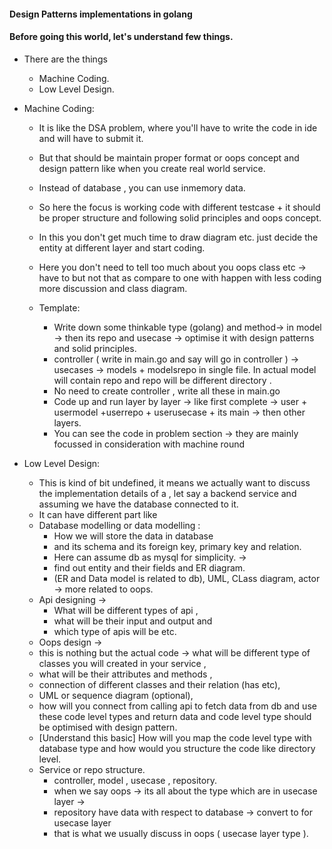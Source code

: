 
#### Design Patterns implementations in golang


#### Before going this world, let's understand few things.

- There are the things
    - Machine Coding.
    - Low Level Design.

- Machine Coding:
    - It is like the DSA problem, where you'll have to write the code in ide and will have to submit it. 
    - But that should be maintain proper format or oops concept and design pattern like when you create real world service.
    - Instead of database , you can use inmemory data.
    - So here the focus is working code with different testcase + it should be proper structure and following solid principles and oops concept.
    - In this you don't get much time to draw diagram etc. just decide the entity at different layer and start coding.
    - Here you don't need to tell too much about you oops class etc -> have to but not that as compare to one with happen with less coding more discussion and class diagram.


    - Template:
        - Write down some thinkable type (golang) and method-> in model -> then its repo and usecase -> optimise it with design patterns and solid principles.
        - controller ( write in main.go and say will go in controller ) -> usecases -> models + modelsrepo in single file. In actual model will contain repo and repo will be different directory .
        - No need to create controller , write all these in main.go
        - Code up and run layer by layer -> like first complete -> user + usermodel +userrepo + userusecase + its main -> then other layers.
        - You can see the code in problem section -> they are mainly focussed in consideration with machine round

- Low Level Design:
    - This is kind of bit undefined, it means we actually want to discuss the implementation details of a , let say a backend service and assuming we have the database connected to it.
    - It can have different part like
    - Database modelling or data modelling : 
        - How we will store the data in database 
        - and its schema and its foreign key, primary key and relation. 
        - Here can assume db as mysql for simplicity. -> 
        - find out entity and their fields and ER diagram. 
        - (ER and Data model is related to db), UML, CLass diagram, actor -> more related to oops.
    - Api designing -> 
        - What will be different types of api , 
        - what will be their input and output and 
        - which type of apis will be etc.
    - Oops design -> 
    - this is nothing but the actual code -> what will be different type of classes you will created in your service , 
    - what will be their attributes and methods , 
    - connection of different classes and their relation (has etc), 
    - UML or sequence diagram (optional), 
    - how will you connect from calling api to fetch data from db and use these code level types and return data and code level type should be optimised with design pattern. 
    - [Understand this basic] How will you map the code level type with database type and how would you structure the code like directory level.
    - Service or repo structure.
        - controller, model , usecase , repository.
        - when we say oops -> its all about the type which are in usecase layer -> 
        - repository have data with respect to database -> convert to for usecase layer
        - that is what we usually discuss in oops ( usecase layer type ).